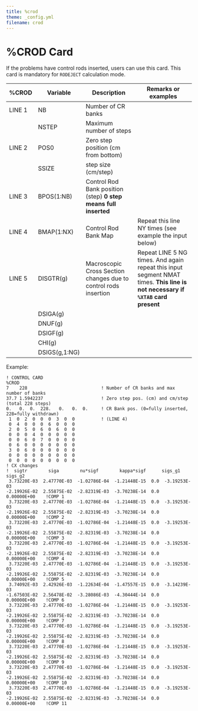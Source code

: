 ```yaml
---
title: %crod
theme: _config.yml
filename: crod
---
```


# %CROD Card

If the problems have control rods inserted, users can use this card. This card is mandatory for `RODEJECT` calculation mode.

| %CROD | Variable | Description | Remarks or examples |
| --- | --- | --- | --- |
| LINE 1 | NB | Number of CR banks |   |
|   | NSTEP | Maximum number of steps |
| LINE 2 | POS0 | Zero step position (cm from bottom) |   |
|   | SSIZE | step size (cm/step) |
| LINE 3 | BPOS(1:NB) | Control Rod Bank position (step) **0 step means full inserted** |  |
| LINE 4 | BMAP(1:NX) | Control Rod Bank Map | Repeat this line NY times (see example the input below) |
| LINE 5 | DISGTR(g) | Macroscopic Cross Section changes due to control rods insertion | Repeat LINE 5 NG times. And again repeat this input segment NMAT times. **This line is not necessary if `%XTAB` card present** |
|   | DSIGA(g) |
|   | DNUF(g) |
|   | DSIGF(g) |
|   | CHI(g) |
|   | DSIGS(g,1:NG) |

Example:
```
! CONTROL CARD
%CROD
7    228                            ! Number of CR banks and max number of banks
37.7 1.5942237                      ! Zero step pos. (cm) and cm/step (total 228 steps)
0.   0.  0.  228.   0.   0.  0.     ! CR Bank pos. (0=fully inserted, 228=fully withdrawn)
 1  0  2  0  0  0  3  0  0          ! (LINE 4)
 0  4  0  0  0  6  0  0  0
 2  0  5  0  6  0  6  0  0
 0  0  0  4  0  0  0  0  0
 0  0  6  0  7  0  0  0  0
 0  6  0  0  0  0  0  0  0
 3  0  6  0  0  0  0  0  0
 0  0  0  0  0  0  0  0  0
 0  0  0  0  0  0  0  0  0
! CX changes
!  sigtr        siga        nu*sigf        kappa*sigf      sigs_g1   sigs_g2
 3.73220E-03  2.47770E-03  -1.02786E-04  -1.21448E-15  0.0  -3.19253E-03
-2.19926E-02  2.55875E-02  -2.82319E-03  -3.70238E-14  0.0   0.00000E+00    !COMP 1
 3.73220E-03  2.47770E-03  -1.02786E-04  -1.21448E-15  0.0  -3.19253E-03
-2.19926E-02  2.55875E-02  -2.82319E-03  -3.70238E-14  0.0   0.00000E+00    !COMP 2
 3.73220E-03  2.47770E-03  -1.02786E-04  -1.21448E-15  0.0  -3.19253E-03
-2.19926E-02  2.55875E-02  -2.82319E-03  -3.70238E-14  0.0   0.00000E+00    !COMP 3
 3.73220E-03  2.47770E-03  -1.02786E-04  -1.21448E-15  0.0  -3.19253E-03
-2.19926E-02  2.55875E-02  -2.82319E-03  -3.70238E-14  0.0   0.00000E+00    !COMP 4
 3.73220E-03  2.47770E-03  -1.02786E-04  -1.21448E-15  0.0  -3.19253E-03
-2.19926E-02  2.55875E-02  -2.82319E-03  -3.70238E-14  0.0   0.00000E+00    !COMP 5
 3.74092E-03  2.42926E-03  -1.22634E-04  -1.47557E-15  0.0  -3.14239E-03
-1.67503E-02  2.56478E-02  -3.28086E-03  -4.30444E-14  0.0   0.00000E+00    !COMP 6
 3.73220E-03  2.47770E-03  -1.02786E-04  -1.21448E-15  0.0  -3.19253E-03
-2.19926E-02  2.55875E-02  -2.82319E-03  -3.70238E-14  0.0   0.00000E+00    !COMP 7
 3.73220E-03  2.47770E-03  -1.02786E-04  -1.21448E-15  0.0  -3.19253E-03
-2.19926E-02  2.55875E-02  -2.82319E-03  -3.70238E-14  0.0   0.00000E+00    !COMP 8
 3.73220E-03  2.47770E-03  -1.02786E-04  -1.21448E-15  0.0  -3.19253E-03
-2.19926E-02  2.55875E-02  -2.82319E-03  -3.70238E-14  0.0   0.00000E+00    !COMP 9
 3.73220E-03  2.47770E-03  -1.02786E-04  -1.21448E-15  0.0  -3.19253E-03
-2.19926E-02  2.55875E-02  -2.82319E-03  -3.70238E-14  0.0   0.00000E+00    !COMP 10
 3.73220E-03  2.47770E-03  -1.02786E-04  -1.21448E-15  0.0  -3.19253E-03
-2.19926E-02  2.55875E-02  -2.82319E-03  -3.70238E-14  0.0   0.00000E+00    !COMP 11
```

